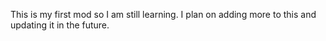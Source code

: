 This is my first mod so I am still learning. I plan on adding more to this and updating it in the future.
